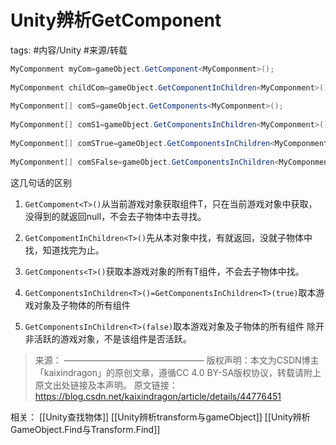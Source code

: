 # Unity辨析GetComponent

tags: #内容/Unity #来源/转载 

```c#
MyComponment myCom=gameObject.GetComponent<MyComponment>();
 
MyComponment childCom=gameObject.GetComponentInChildren<MyComponment>();
 
MyComponment[] comS=gameObject.GetComponents<MyComponment>();
 
MyComponment[] comS1=gameObject.GetComponentsInChildren<MyComponment>();
 
MyComponment[] comSTrue=gameObject.GetComponentsInChildren<MyComponment>(true);
 
MyComponment[] comSFalse=gameObject.GetComponentsInChildren<MyComponment>(false);
```

这几句话的区别

1. `GetCompoment<T>()`从当前游戏对象获取组件T，只在当前游戏对象中获取，没得到的就返回null，不会去子物体中去寻找。

2. `GetCompomentInChildren<T>()`先从本对象中找，有就返回，没就子物体中找，知道找完为止。

3. `GetComponents<T>()`获取本游戏对象的所有T组件，不会去子物体中找。

4. `GetComponentsInChildren<T>()=GetComponentsInChildren<T>(true)`取本游戏对象及子物体的所有组件

1. `GetComponentsInChildren<T>(false)`取本游戏对象及子物体的所有组件 除开非活跃的游戏对象，不是该组件是否活跃。


> 来源：
————————————————
版权声明：本文为CSDN博主「kaixindragon」的原创文章，遵循CC 4.0 BY-SA版权协议，转载请附上原文出处链接及本声明。
原文链接：https://blog.csdn.net/kaixindragon/article/details/44776451

相关：
[[Unity查找物体]]
[[Unity辨析transform与gameObject]]
[[Unity辨析GameObject.Find与Transform.Find]]